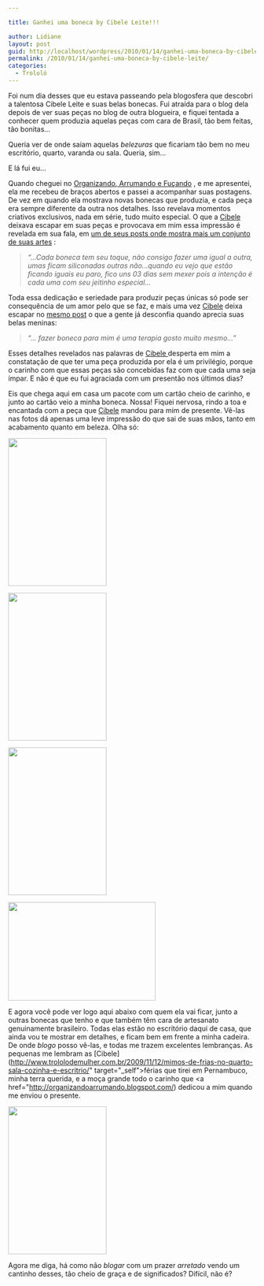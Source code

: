 ```yaml
---

title: Ganhei uma boneca by Cibele Leite!!!

author: Lidiane
layout: post
guid: http://localhost/wordpress/2010/01/14/ganhei-uma-boneca-by-cibele-leite/
permalink: /2010/01/14/ganhei-uma-boneca-by-cibele-leite/
categories:
  - Trololó
---
```

[](http://www.trololodemulher.com.br/blog/wp-content/uploads/2010/01/DSC02105.jpg)[](http://www.trololodemulher.com.br/blog/wp-content/uploads/2010/01/DSC02005.jpg)[](http://www.trololodemulher.com.br/blog/wp-content/uploads/2010/01/DSC02101.jpg)Foi num dia desses que eu estava passeando pela blogosfera que descobri a talentosa Cibele Leite e suas belas bonecas. Fui atraída para o blog dela depois de ver suas peças no blog de outra blogueira, e fiquei tentada a conhecer quem produzia aquelas peças com cara de Brasil, tão bem feitas, tão bonitas…

Queria ver de onde saiam aquelas _belezuras_ que ficariam tão bem no meu escritório, quarto, varanda ou sala. Queria, sim…

E lá fui eu…

<!--more-->

Quando cheguei no [Organizando, Arrumando e Fuçando](http://organizandoarrumando.blogspot.com/) , e me apresentei, ela me recebeu de braços abertos e passei a acompanhar suas postagens. De vez em quando ela mostrava novas bonecas que produzia, e cada peça era sempre diferente da outra nos detalhes. Isso revelava momentos criativos exclusivos, nada em série, tudo muito especial. O que a [Cibele](http://organizandoarrumando.blogspot.com/)  deixava escapar em suas peças e provocava em mim essa impressão é revelada em sua fala, em [um de seus posts onde mostra mais um conjunto de suas artes](http://organizandoarrumando.blogspot.com/2009/12/minhas-bonecas.html) :

> _“…Cada boneca tem seu toque, não consigo fazer uma igual a outra, umas ficam siliconadas outras não&#8230;quando eu vejo que estão ficando iguais eu paro, fico uns 03 dias sem mexer pois a intenção é cada uma com seu jeitinho especial…_

Toda essa dedicação e seriedade para produzir peças únicas só pode ser consequência de um amor pelo que se faz, e mais uma vez [Cibele](http://organizandoarrumando.blogspot.com/)  deixa escapar no [mesmo post](http://organizandoarrumando.blogspot.com/2009/12/minhas-bonecas.html)  o que a gente já desconfia quando aprecia suas belas meninas:

> _“… fazer boneca para mim é uma terapia gosto muito mesmo…”_

Esses detalhes revelados nas palavras de [Cibele ](http://organizandoarrumando.blogspot.com/) desperta em mim a constatação de que ter uma peça produzida por ela é um privilégio, porque o carinho com que essas peças são concebidas faz com que cada uma seja ímpar. E não é que eu fui agraciada com um presentão nos últimos dias?

Eis que chega aqui em casa um pacote com um cartão cheio de carinho, e junto ao cartão veio a minha boneca. Nossa! Fiquei nervosa, rindo a toa e encantada com a peça que [Cibele](http://organizandoarrumando.blogspot.com/)  mandou para mim de presente. Vê-las nas fotos dá apenas uma leve impressão do que sai de suas mãos, tanto em acabamento quanto em beleza. Olha só:

[<img class="aligncenter size-medium wp-image-4084" title="DSC02105" src="http://www.trololodemulher.com.br/blog/wp-content/uploads/2010/01/DSC02105-200x300.jpg" alt="" width="200" height="300" />](http://www.trololodemulher.com.br/blog/wp-content/uploads/2010/01/DSC02105.jpg)

[<img class="aligncenter size-medium wp-image-4085" title="DSC02103" src="http://www.trololodemulher.com.br/blog/wp-content/uploads/2010/01/DSC02103-200x300.jpg" alt="" width="200" height="300" />](http://www.trololodemulher.com.br/blog/wp-content/uploads/2010/01/DSC02103.jpg)

[<img class="aligncenter size-medium wp-image-4086" title="DSC02104" src="http://www.trololodemulher.com.br/blog/wp-content/uploads/2010/01/DSC02104-200x300.jpg" alt="" width="200" height="300" />](http://www.trololodemulher.com.br/blog/wp-content/uploads/2010/01/DSC02104.jpg)

[<img class="aligncenter size-medium wp-image-4088" title="DSC02101" src="http://www.trololodemulher.com.br/blog/wp-content/uploads/2010/01/DSC02101-300x200.jpg" alt="" width="300" height="200" />](http://www.trololodemulher.com.br/blog/wp-content/uploads/2010/01/DSC02101.jpg)

E agora você pode ver logo aqui abaixo com quem ela vai ficar, junto a outras bonecas que tenho e que também têm cara de artesanato genuinamente brasileiro. Todas elas estão no escritório daqui de casa, que ainda vou te mostrar em detalhes, e ficam bem em frente a minha cadeira. De onde _blogo_ posso vê-las, e todas me trazem excelentes lembranças. As pequenas me lembram as [Cibele](http://www.trololodemulher.com.br/2009/11/12/mimos-de-frias-no-quarto-sala-cozinha-e-escritrio/" target="_self">férias que tirei em Pernambuco</a>, minha terra querida, e a moça grande todo o carinho que <a href="http://organizandoarrumando.blogspot.com/)  dedicou a mim quando me enviou o presente.

[<img class="aligncenter size-medium wp-image-4089" title="DSC02100" src="http://www.trololodemulher.com.br/blog/wp-content/uploads/2010/01/DSC02100-200x300.jpg" alt="" width="200" height="300" />](http://www.trololodemulher.com.br/blog/wp-content/uploads/2010/01/DSC02100.jpg)

Agora me diga, há como não _blogar_ com um prazer _arretado_ vendo um cantinho desses, tão cheio de graça e de significados? Difícil, não é?